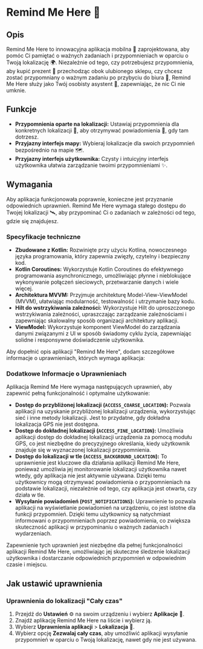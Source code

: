 # Remind Me Here 📍

## Opis

Remind Me Here to innowacyjna aplikacja mobilna 📱 zaprojektowana, aby pomóc Ci pamiętać o ważnych zadaniach i przypomnieniach w oparciu o Twoją lokalizację 🌍. Niezależnie od tego, czy potrzebujesz przypomnienia, aby kupić prezent 🎁 przechodząc obok ulubionego sklepu, czy chcesz zostać przypomniany o ważnym zadaniu po przybyciu do biura 🏢, Remind Me Here służy jako Twój osobisty asystent 🤖, zapewniając, że nic Ci nie umknie.

## Funkcje

- **Przypomnienia oparte na lokalizacji:** Ustawiaj przypomnienia dla konkretnych lokalizacji 📍, aby otrzymywać powiadomienia 🔔, gdy tam dotrzesz.
- **Przyjazny interfejs mapy:** Wybieraj lokalizacje dla swoich przypomnień bezpośrednio na mapie 🗺️.
- **Przyjazny interfejs użytkownika:** Czysty i intuicyjny interfejs użytkownika ułatwia zarządzanie twoimi przypomnieniami ✨.

## Wymagania

Aby aplikacja funkcjonowała poprawnie, konieczne jest przyznanie odpowiednich uprawnień. Remind Me Here wymaga stałego dostępu do Twojej lokalizacji 🛰️, aby przypominać Ci o zadaniach w zależności od tego, gdzie się znajdujesz.

### Specyfikacje techniczne
- **Zbudowane z Kotlin:** Rozwinięte przy użyciu Kotlina, nowoczesnego języka programowania, który zapewnia zwięzły, czytelny i bezpieczny kod.
- **Kotlin Coroutines:** Wykorzystuje Kotlin Coroutines do efektywnego programowania asynchronicznego, umożliwiając płynne i nieblokujące wykonywanie połączeń sieciowych, przetwarzanie danych i wiele więcej.
- **Architektura MVVM:** Przyjmuje architekturę Model-View-ViewModel (MVVM), ułatwiając modularność, testowalność i utrzymanie bazy kodu.
- **Hilt do wstrzykiwania zależności:** Wykorzystuje Hilt do uproszczonego wstrzykiwania zależności, upraszczając zarządzanie zależnościami i zapewniając skalowalny sposób organizacji architektury aplikacji.
- **ViewModel:** Wykorzystuje komponent ViewModel do zarządzania danymi związanymi z UI w sposób świadomy cyklu życia, zapewniając solidne i responsywne doświadczenie użytkownika.

Aby dopełnić opis aplikacji "Remind Me Here", dodam szczegółowe informacje o uprawnieniach, których wymaga aplikacja:

### Dodatkowe Informacje o Uprawnieniach

Aplikacja Remind Me Here wymaga następujących uprawnień, aby zapewnić pełną funkcjonalność i optymalne użytkowanie:

- **Dostęp do przybliżonej lokalizacji (`ACCESS_COARSE_LOCATION`):** Pozwala aplikacji na uzyskanie przybliżonej lokalizacji urządzenia, wykorzystując sieć i inne metody lokalizacji. Jest to przydatne, gdy dokładna lokalizacja GPS nie jest dostępna.
- **Dostęp do dokładnej lokalizacji (`ACCESS_FINE_LOCATION`):** Umożliwia aplikacji dostęp do dokładnej lokalizacji urządzenia za pomocą modułu GPS, co jest niezbędne do precyzyjnego określania, kiedy użytkownik znajduje się w wyznaczonej lokalizacji przypomnienia.
- **Dostęp do lokalizacji w tle (`ACCESS_BACKGROUND_LOCATION`):** To uprawnienie jest kluczowe dla działania aplikacji Remind Me Here, ponieważ umożliwia jej monitorowanie lokalizacji użytkownika nawet wtedy, gdy aplikacja nie jest aktywnie używana. Dzięki temu użytkownicy mogą otrzymywać powiadomienia o przypomnieniach na podstawie lokalizacji, niezależnie od tego, czy aplikacja jest otwarta, czy działa w tle.
- **Wysyłanie powiadomień (`POST_NOTIFICATIONS`):** Uprawnienie to pozwala aplikacji na wyświetlanie powiadomień na urządzeniu, co jest istotne dla funkcji przypomnień. Dzięki temu użytkownicy są natychmiast informowani o przypomnieniach poprzez powiadomienia, co zwiększa skuteczność aplikacji w przypominaniu o ważnych zadaniach i wydarzeniach.

Zapewnienie tych uprawnień jest niezbędne dla pełnej funkcjonalności aplikacji Remind Me Here, umożliwiając jej skuteczne śledzenie lokalizacji użytkownika i dostarczanie odpowiednich przypomnień w odpowiednim czasie i miejscu.

## Jak ustawić uprawnienia

### Uprawnienia do lokalizacji "Cały czas"

1. Przejdź do **Ustawień** ⚙️ na swoim urządzeniu i wybierz **Aplikacje** 📲.
2. Znajdź aplikację Remind Me Here na liście i wybierz ją.
3. Wybierz **Uprawnienia aplikacji** > **Lokalizacja** 📍.
4. Wybierz opcję **Zezwalaj cały czas**, aby umożliwić aplikacji wysyłanie przypomnień w oparciu o Twoją lokalizację, nawet gdy nie jest używana.
